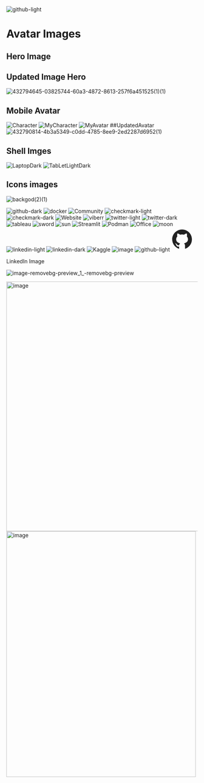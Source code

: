 ![github-light](https://github.com/user-attachments/assets/da004ffa-69d2-497b-bd19-ba1de1372777)

# Avatar Images

## Hero Image
## Updated Image Hero

![432794645-03825744-60a3-4872-8613-257f6a451525(1)(1)](https://github.com/user-attachments/assets/43eb1ea1-a86a-4372-9b35-b49317863882)



## Mobile Avatar
![Character](https://github.com/user-attachments/assets/410eaeee-b040-4e50-974b-e1388afe36ad)
![MyCharacter](https://github.com/user-attachments/assets/4b3a5349-c0dd-4785-8ee9-2ed2287d6952)
![MyAvatar](https://github.com/user-attachments/assets/7ff377b7-1730-4bf1-9e74-894a47cdd8f6)
##UpdatedAvatar
![432790814-4b3a5349-c0dd-4785-8ee9-2ed2287d6952(1)](https://github.com/user-attachments/assets/91a804fb-6637-45d1-b02d-909da84af885)

## Shell Imges

![LaptopDark](https://github.com/user-attachments/assets/3e0500a2-4f57-49fc-9ad3-057cd53e0369)
![TabLetLightDark](https://github.com/user-attachments/assets/a18ad52b-5d1a-401e-9a14-f4cbdac9ccba)

## Icons images
![backgod(2)(1)](https://github.com/user-attachments/assets/80480ed4-ce01-4287-a148-8b44213df0f8)


![github-dark](https://github.com/user-attachments/assets/8d829ee6-78de-402a-9ae0-4d3ca6cccc16)
![docker](https://github.com/user-attachments/assets/e573c1e5-3fbd-499e-9d8f-d0a79b4eac96)
![Community](https://github.com/user-attachments/assets/acf4df93-eed2-4cde-91a6-0a85a581a44d)
![checkmark-light](https://github.com/user-attachments/assets/6581bf72-17f4-425f-86ae-0028a152a3c9)
![checkmark-dark](https://github.com/user-attachments/assets/f054f465-0f95-481e-a75d-538e3ed7674a)
![Website](https://github.com/user-attachments/assets/e1a85204-302e-46e1-9e78-d31058b5f8e5)
![viberr](https://github.com/user-attachments/assets/87544b2e-af8f-466e-9661-f437c91fbf30)
![twitter-light](https://github.com/user-attachments/assets/1b30d7c4-64d8-40fe-8108-ac1de5adcefe)
![twitter-dark](https://github.com/user-attachments/assets/d34cbc2f-007f-4586-b96a-5ca9362e3485)
![tableau](https://github.com/user-attachments/assets/99170283-3464-4953-8dab-c37466018ae1)
![sword](https://github.com/user-attachments/assets/7003af7e-646d-4cea-91af-2578ca2c0857)
![sun](https://github.com/user-attachments/assets/05bd1693-48f2-4219-bddc-5c01e3b93cdc)
![Streamlit](https://github.com/user-attachments/assets/1d65c88a-a531-4ce9-887e-8ff01e818f5b)
![Podman](https://github.com/user-attachments/assets/b0ad0573-e50c-429f-8f0e-fa8c68f6e051)
![Office](https://github.com/user-attachments/assets/6d522d1a-6e3f-4c91-847b-dcc3fc4bd7b3)
![moon](https://github.com/user-attachments/assets/be9a5b9f-8038-4800-9c81-6f9e21c73108)
![linkedin-light](https://github.com/user-attachments/assets/5600a0ab-0885-4206-be65-ccc88d6f01e6)
![linkedin-dark](https://github.com/user-attachments/assets/d5154dbe-9049-4230-a544-b3b62e0fb784)
![Kaggle](https://github.com/user-attachments/assets/1ebb9a42-cb6b-4f13-9a1c-12e9f8e9236e)
![image](https://github.com/user-attachments/assets/7ba5aa94-ba3b-4a60-8ffc-2929554f4492)
![github-light](https://github.com/user-attachments/assets/45fe4d32-7896-49f9-a055-dbf4b91056f6)<svg xmlns="http://www.w3.org/2000/svg" xmlns:xlink="http://www.w3.org/1999/xlink" viewBox="0,0,256,256" width="64px" height="64px"><g fill="#222222" fill-rule="nonzero" stroke="none" stroke-width="1" stroke-linecap="butt" stroke-linejoin="miter" stroke-miterlimit="10" stroke-dasharray="" stroke-dashoffset="0" font-family="none" font-weight="none" font-size="none" text-anchor="none" style="mix-blend-mode: normal"><g transform="scale(4,4)"><path d="M32,6c-14.359,0 -26,11.641 -26,26c0,12.277 8.512,22.56 19.955,25.286c-0.592,-0.141 -1.179,-0.299 -1.755,-0.479v-5.957c0,0 -0.975,0.325 -2.275,0.325c-3.637,0 -5.148,-3.245 -5.525,-4.875c-0.229,-0.993 -0.827,-1.934 -1.469,-2.509c-0.767,-0.684 -1.126,-0.686 -1.131,-0.92c-0.01,-0.491 0.658,-0.471 0.975,-0.471c1.625,0 2.857,1.729 3.429,2.623c1.417,2.207 2.938,2.577 3.721,2.577c0.975,0 1.817,-0.146 2.397,-0.426c0.268,-1.888 1.108,-3.57 2.478,-4.774c-6.097,-1.219 -10.4,-4.716 -10.4,-10.4c0,-2.928 1.175,-5.619 3.133,-7.792c-0.2,-0.567 -0.533,-1.714 -0.533,-3.583c0,-1.235 0.086,-2.751 0.65,-4.225c0,0 3.708,0.026 7.205,3.338c1.614,-0.47 3.341,-0.738 5.145,-0.738c1.804,0 3.531,0.268 5.145,0.738c3.497,-3.312 7.205,-3.338 7.205,-3.338c0.567,1.474 0.65,2.99 0.65,4.225c0,2.015 -0.268,3.19 -0.432,3.697c1.898,2.153 3.032,4.802 3.032,7.678c0,5.684 -4.303,9.181 -10.4,10.4c1.628,1.43 2.6,3.513 2.6,5.85v8.557c-0.576,0.181 -1.162,0.338 -1.755,0.479c11.443,-2.726 19.955,-13.009 19.955,-25.286c0,-14.359 -11.641,-26 -26,-26zM33.813,57.93c-0.599,0.042 -1.203,0.07 -1.813,0.07c0.61,0 1.213,-0.029 1.813,-0.07zM37.786,57.346c-1.164,0.265 -2.357,0.451 -3.575,0.554c1.218,-0.103 2.411,-0.29 3.575,-0.554zM32,58c-0.61,0 -1.214,-0.028 -1.813,-0.07c0.6,0.041 1.203,0.07 1.813,0.07zM29.788,57.9c-1.217,-0.103 -2.411,-0.289 -3.574,-0.554c1.164,0.264 2.357,0.451 3.574,0.554z"></path></g></g></svg>





LinkedIn Image

![image-removebg-preview_1_-removebg-preview](https://github.com/user-attachments/assets/2ef125ed-bbee-4c80-a430-cbac5d31315a)

<img width="508" height="657" alt="image" src="https://github.com/user-attachments/assets/678dbbea-1fcf-49ff-a420-1ce49a68e4a8" />
<img width="499" height="647" alt="image" src="https://github.com/user-attachments/assets/ed000278-bd15-4ca0-b0e8-fe73f41e7b05" />

